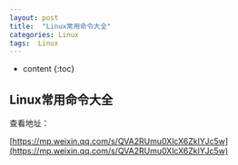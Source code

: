 ```yaml
---
layout: post
title:  "Linux常用命令大全"
categories: Linux
tags:  Linux
---
```


* content
{:toc}

## Linux常用命令大全

查看地址：

[https://mp.weixin.qq.com/s/QVA2RUmu0XlcX6ZkIYJc5w](https://mp.weixin.qq.com/s/QVA2RUmu0XlcX6ZkIYJc5w)